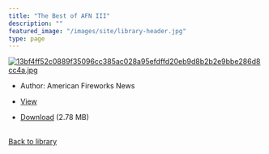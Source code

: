 ```yaml
---
title: "The Best of AFN III"
description: ""
featured_image: "/images/site/library-header.jpg"
type: page
---
```


<a href="" target="_blank">![13bf4ff52c0889f35096cc385ac028a95efdffd20eb9d8b2b2e9bbe286d8cc4a.jpg](/images/library/13bf4ff52c0889f35096cc385ac028a95efdffd20eb9d8b2b2e9bbe286d8cc4a.jpg)</a>
* Author: American Fireworks News
* <a href="" target="_blank">View</a>

* [Download]() (2.78 MB)

<br />[Back to library](/library/)
